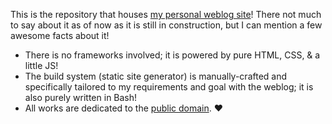 This is the repository that houses [my personal weblog site](https://anothersubatomo.github.io/)!
There not much to say about it as of now as it is still in construction, but I can mention a few awesome facts about it!

* There is no frameworks involved; it is powered by pure HTML, CSS, & a little JS!
* The build system (static site generator) is manually-crafted and specifically tailored to my requirements and goal with the weblog; it is also purely written in Bash!
* All works are dedicated to the [public domain](./LICENSE). :heart: